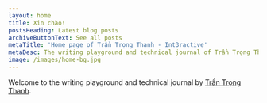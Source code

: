 ```yaml
---
layout: home
title: Xin chào!
postsHeading: Latest blog posts
archiveButtonText: See all posts
metaTitle: 'Home page of Trần Trọng Thanh - Int3ractive'
metaDesc: The writing playground and technical journal of Trần Trọng Thanh, Front End architect, JS developer, speaker, husband and father, from Ho Chi Minh city, Vietnam
image: /images/home-bg.jpg
---
```


Welcome to the writing playground and technical journal by [Trần Trọng Thanh](https://int3ractive.com/about).
